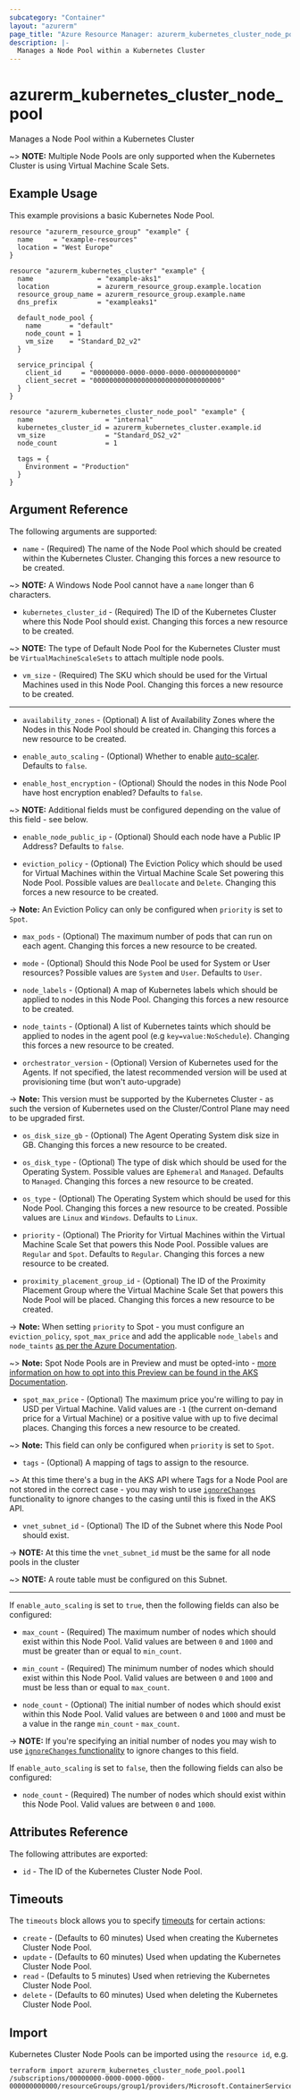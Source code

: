 ```yaml
---
subcategory: "Container"
layout: "azurerm"
page_title: "Azure Resource Manager: azurerm_kubernetes_cluster_node_pool"
description: |-
  Manages a Node Pool within a Kubernetes Cluster
---
```


# azurerm_kubernetes_cluster_node_pool

Manages a Node Pool within a Kubernetes Cluster

~> **NOTE:** Multiple Node Pools are only supported when the Kubernetes Cluster is using Virtual Machine Scale Sets.

## Example Usage

This example provisions a basic Kubernetes Node Pool.


```hcl
resource "azurerm_resource_group" "example" {
  name     = "example-resources"
  location = "West Europe"
}

resource "azurerm_kubernetes_cluster" "example" {
  name                = "example-aks1"
  location            = azurerm_resource_group.example.location
  resource_group_name = azurerm_resource_group.example.name
  dns_prefix          = "exampleaks1"

  default_node_pool {
    name       = "default"
    node_count = 1
    vm_size    = "Standard_D2_v2"
  }

  service_principal {
    client_id     = "00000000-0000-0000-0000-000000000000"
    client_secret = "00000000000000000000000000000000"
  }
}

resource "azurerm_kubernetes_cluster_node_pool" "example" {
  name                  = "internal"
  kubernetes_cluster_id = azurerm_kubernetes_cluster.example.id
  vm_size               = "Standard_DS2_v2"
  node_count            = 1

  tags = {
    Environment = "Production"
  }
}
```

## Argument Reference

The following arguments are supported:

* `name` - (Required) The name of the Node Pool which should be created within the Kubernetes Cluster. Changing this forces a new resource to be created.

~> **NOTE:** A Windows Node Pool cannot have a `name` longer than 6 characters.

* `kubernetes_cluster_id` - (Required) The ID of the Kubernetes Cluster where this Node Pool should exist. Changing this forces a new resource to be created.

~> **NOTE:** The type of Default Node Pool for the Kubernetes Cluster must be `VirtualMachineScaleSets` to attach multiple node pools.

* `vm_size` - (Required) The SKU which should be used for the Virtual Machines used in this Node Pool. Changing this forces a new resource to be created.

---

* `availability_zones` - (Optional) A list of Availability Zones where the Nodes in this Node Pool should be created in. Changing this forces a new resource to be created.

* `enable_auto_scaling` - (Optional) Whether to enable [auto-scaler](https://docs.microsoft.com/en-us/azure/aks/cluster-autoscaler). Defaults to `false`.

* `enable_host_encryption` - (Optional) Should the nodes in this Node Pool have host encryption enabled? Defaults to `false`.

~> **NOTE:** Additional fields must be configured depending on the value of this field - see below.

* `enable_node_public_ip` - (Optional) Should each node have a Public IP Address? Defaults to `false`.

* `eviction_policy` - (Optional) The Eviction Policy which should be used for Virtual Machines within the Virtual Machine Scale Set powering this Node Pool. Possible values are `Deallocate` and `Delete`. Changing this forces a new resource to be created.

-> **Note:** An Eviction Policy can only be configured when `priority` is set to `Spot`.

* `max_pods` - (Optional) The maximum number of pods that can run on each agent. Changing this forces a new resource to be created.

* `mode` - (Optional) Should this Node Pool be used for System or User resources? Possible values are `System` and `User`. Defaults to `User`.

* `node_labels` - (Optional) A map of Kubernetes labels which should be applied to nodes in this Node Pool. Changing this forces a new resource to be created.

* `node_taints` - (Optional) A list of Kubernetes taints which should be applied to nodes in the agent pool (e.g `key=value:NoSchedule`). Changing this forces a new resource to be created.

* `orchestrator_version` - (Optional) Version of Kubernetes used for the Agents. If not specified, the latest recommended version will be used at provisioning time (but won't auto-upgrade)

-> **Note:** This version must be supported by the Kubernetes Cluster - as such the version of Kubernetes used on the Cluster/Control Plane may need to be upgraded first.

* `os_disk_size_gb` - (Optional) The Agent Operating System disk size in GB. Changing this forces a new resource to be created.

* `os_disk_type` - (Optional) The type of disk which should be used for the Operating System. Possible values are `Ephemeral` and `Managed`. Defaults to `Managed`. Changing this forces a new resource to be created.

* `os_type` - (Optional) The Operating System which should be used for this Node Pool. Changing this forces a new resource to be created. Possible values are `Linux` and `Windows`. Defaults to `Linux`.

* `priority` - (Optional) The Priority for Virtual Machines within the Virtual Machine Scale Set that powers this Node Pool. Possible values are `Regular` and `Spot`. Defaults to `Regular`. Changing this forces a new resource to be created.

* `proximity_placement_group_id` - (Optional) The ID of the Proximity Placement Group where the Virtual Machine Scale Set that powers this Node Pool will be placed. Changing this forces a new resource to be created.

-> **Note:** When setting `priority` to Spot - you must configure an `eviction_policy`, `spot_max_price` and add the applicable `node_labels` and `node_taints` [as per the Azure Documentation](https://docs.microsoft.com/en-us/azure/aks/spot-node-pool).

~> **Note:** Spot Node Pools are in Preview and must be opted-into - [more information on how to opt into this Preview can be found in the AKS Documentation](https://docs.microsoft.com/en-us/azure/aks/spot-node-pool).

* `spot_max_price` - (Optional) The maximum price you're willing to pay in USD per Virtual Machine. Valid values are `-1` (the current on-demand price for a Virtual Machine) or a positive value with up to five decimal places. Changing this forces a new resource to be created.

~> **Note:** This field can only be configured when `priority` is set to `Spot`.

* `tags` - (Optional) A mapping of tags to assign to the resource.

~> At this time there's a bug in the AKS API where Tags for a Node Pool are not stored in the correct case - you may wish to use [`ignoreChanges`](https://www.pulumi.com/docs/intro/concepts/programming-model/#ignorechanges) functionality to ignore changes to the casing until this is fixed in the AKS API.

* `vnet_subnet_id` - (Optional) The ID of the Subnet where this Node Pool should exist.

-> **NOTE:** At this time the `vnet_subnet_id` must be the same for all node pools in the cluster

~> **NOTE:** A route table must be configured on this Subnet.

---

If `enable_auto_scaling` is set to `true`, then the following fields can also be configured:

* `max_count` - (Required) The maximum number of nodes which should exist within this Node Pool. Valid values are between `0` and `1000` and must be greater than or equal to `min_count`.

* `min_count` - (Required) The minimum number of nodes which should exist within this Node Pool. Valid values are between `0` and `1000` and must be less than or equal to `max_count`.

* `node_count` - (Optional) The initial number of nodes which should exist within this Node Pool. Valid values are between `0` and `1000` and must be a value in the range `min_count` - `max_count`.

-> **NOTE:** If you're specifying an initial number of nodes you may wish to use [`ignoreChanges` functionality](https://www.pulumi.com/docs/intro/concepts/programming-model/#ignorechanges) to ignore changes to this field.

If `enable_auto_scaling` is set to `false`, then the following fields can also be configured:

* `node_count` - (Required) The number of nodes which should exist within this Node Pool. Valid values are between `0` and `1000`.

## Attributes Reference

The following attributes are exported:

* `id` - The ID of the Kubernetes Cluster Node Pool.

## Timeouts

The `timeouts` block allows you to specify [timeouts](https://www.terraform.io/docs/configuration/resources.html#timeouts) for certain actions:

* `create` - (Defaults to 60 minutes) Used when creating the Kubernetes Cluster Node Pool.
* `update` - (Defaults to 60 minutes) Used when updating the Kubernetes Cluster Node Pool.
* `read` - (Defaults to 5 minutes) Used when retrieving the Kubernetes Cluster Node Pool.
* `delete` - (Defaults to 60 minutes) Used when deleting the Kubernetes Cluster Node Pool.

## Import

Kubernetes Cluster Node Pools can be imported using the `resource id`, e.g.

```shell
terraform import azurerm_kubernetes_cluster_node_pool.pool1 /subscriptions/00000000-0000-0000-0000-000000000000/resourceGroups/group1/providers/Microsoft.ContainerService/managedClusters/cluster1/agentPools/pool1
```
